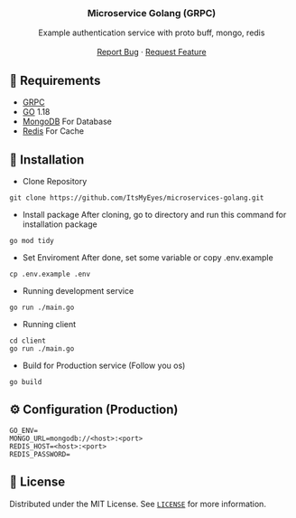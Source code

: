 <br />
<p align="center">

  <h3 align="center">Microservice Golang (GRPC)</h3>

  <p align="center">
    Example authentication service with proto buff, mongo, redis
    <br />
    <br />
    <a href="https://github.com/ItsMyEyes/microservices-golang/issues">Report Bug</a>
    ·
    <a href="https://github.com/ItsMyEyes/microservices-golang/issues">Request Feature</a>
  </p>
</p>

## 📎 Requirements
* [GRPC](https://grpc.io/docs/languages/go/quickstart/)
* [GO](https://go.dev/) 1.18
* [MongoDB](https://www.mongodb.com) For Database
* [Redis](https://redis.io/) For Cache


## 🚀 Installation
- Clone Repository
```
git clone https://github.com/ItsMyEyes/microservices-golang.git
```
- Install package
After cloning, go to directory and run this command for installation package
```
go mod tidy
```
- Set Enviroment
After done, set some variable or copy .env.example
```
cp .env.example .env
```
- Running development service
```
go run ./main.go
```

- Running client 
```
cd client
go run ./main.go
```

- Build for Production service (Follow you os)
```
go build 
```

## ⚙️ Configuration (Production)
```
GO_ENV=
MONGO_URL=mongodb://<host>:<port>
REDIS_HOST=<host>:<port>
REDIS_PASSWORD=
```


## 🔐 License
Distributed under the MIT License. See [`LICENSE`](https://github.com/ItsMyEyes/microservices-golang/blob/master/LICENSE) for more information.